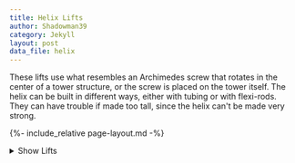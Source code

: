 ```yaml
---
title: Helix Lifts
author: Shadowman39
category: Jekyll
layout: post
data_file: helix
---
```


These lifts use what resembles an Archimedes screw that rotates in the center of a tower structure, or the screw is placed on the tower itself. The helix can be built in different ways, either with tubing or with flexi-rods. They can have trouble if made too tall, since the helix can't be made very strong.

{%- include_relative page-layout.md -%}

<details id="lift-types-details">
    <summary>Show Lifts</summary>
    {% include_relative nav-cards.md %}
</details>